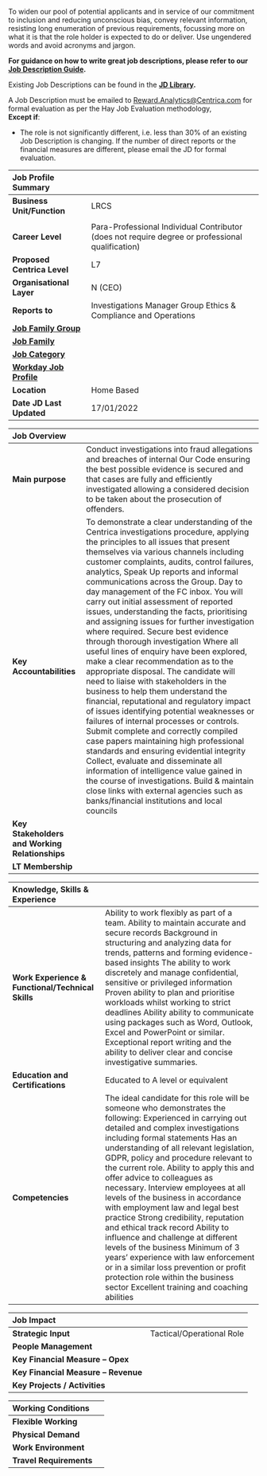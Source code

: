 To widen our pool of potential applicants and in service of our commitment to inclusion and reducing unconscious bias, convey relevant information, resisting long enumeration of previous requirements, focussing more on what it is that the role holder is expected to do or deliver. Use ungendered words and avoid acronyms and jargon.

**For guidance on how to write great job descriptions, please refer to our [Job Description Guide](https://centricaplc.sharepoint.com/sites/HR/PublicHRlibrary/Job%20Descriptions/JD%20Template/JobDescriptionGuide_VF.pdf).**

Existing Job Descriptions can be found in the **[JD Library](https://centricaplc.sharepoint.com/sites/HR/PublicHRlibrary/Forms/AllItems.aspx?RootFolder=%2Fsites%2FHR%2FPublicHRlibrary%2FJob%20Descriptions%2FJD%20Library&FolderCTID=0x0120003DC3990EEC8B7240A8E9F555B208EA5C&View=%7B07BD5157%2D919B%2D417D%2D944C%2D522DE4B30B45%7D).**

A Job Description must be emailed to [Reward.Analytics@Centrica.com](mailto:Reward.Analytics@Centrica.com) for formal evaluation as per the Hay Job Evaluation methodology,   
**Except if**: 

* The role is not significantly different, i.e. less than 30% of an existing Job Description is changing. If the number of direct reports or the financial measures are different, please email the JD for formal evaluation.


| Job Profile Summary |  |
| :---- | :---- |
| **Business Unit/Function** | LRCS |
|  |  |
| **Career Level** | Para-Professional Individual Contributor (does not require degree or professional qualification) |
| **Proposed Centrica Level** | L7 |
| **Organisational Layer** | N (CEO) |
| **Reports to** | Investigations Manager Group Ethics & Compliance and Operations |
| [**Job Family Group**](https://wd3.myworkday.com/centrica/d/task/1422$249.htmld) |  |
| [**Job Family**](https://wd3.myworkday.com/centrica/d/task/1422$249.htmld) |  |
| [**Job Category**](https://wd3.myworkday.com/centrica/d/task/1422$249.htmld) |  |
| [**Workday Job Profile**](https://wd3.myworkday.com/centrica/d/task/1422$249.htmld) |  |
| **Location** | Home Based |
| **Date JD Last Updated** | 17/01/2022 |

| Job Overview |  |
| :---- | :---- |
| **Main purpose** | Conduct investigations into fraud allegations and breaches of internal Our Code ensuring the best possible evidence is secured and that cases are fully and efficiently investigated allowing a considered decision to be taken about the prosecution of offenders. |
| **Key Accountabilities** | To demonstrate a clear understanding of the Centrica investigations procedure, applying the principles to all issues that present themselves via various channels including customer complaints, audits, control failures, analytics, Speak Up reports and informal communications across the Group. Day to day management of the FC inbox.  You will carry out initial assessment of reported issues, understanding the facts, prioritising and assigning issues for further investigation where required.  Secure best evidence through thorough investigation Where all useful lines of enquiry have been explored, make a clear recommendation as to the appropriate disposal.  The candidate will need to liaise with stakeholders in the business to help them understand the financial, reputational and regulatory impact of issues identifying potential weaknesses or failures of internal processes or controls. Submit complete and correctly compiled case papers maintaining high professional standards and ensuring evidential integrity Collect, evaluate and disseminate all information of intelligence value gained in the course of investigations. Build & maintain close links with external agencies such as banks/financial institutions and local councils |
| **Key Stakeholders and Working Relationships** |  |
| **LT Membership** |   |

| Knowledge, Skills & Experience |  |
| :---- | :---- |
| **Work Experience & Functional/Technical Skills** | Ability to work flexibly as part of a team. Ability to maintain accurate and secure records Background in structuring and analyzing data for trends, patterns and forming evidence-based insights The ability to work discretely and manage confidential, sensitive or privileged information Proven ability to plan and prioritise workloads whilst working to strict deadlines  Ability ability to communicate using packages such as Word, Outlook, Excel and PowerPoint or similar. Exceptional report writing and the ability to deliver clear and concise investigative summaries. |
| **Education and Certifications** |  Educated to A level or equivalent |
| **Competencies** | The ideal candidate for this role will be someone who demonstrates the following:  Experienced in carrying out detailed and complex investigations including formal statements Has an understanding of all relevant legislation, GDPR, policy and procedure relevant to the current role. Ability to apply this and offer advice to colleagues as necessary. Interview employees at all levels of the business in accordance with employment law and legal best practice  Strong credibility, reputation and ethical track record Ability to influence and challenge at different levels of the business Minimum of 3 years’ experience with law enforcement or in a similar loss prevention or profit protection role within the business sector Excellent training and coaching abilities  |

| Job Impact |  |
| :---- | :---- |
| **Strategic Input** | Tactical/Operational Role  |
| **People Management** |  |
| **Key Financial Measure – Opex**  |  |
| **Key Financial Measure – Revenue**  |   |
| **Key Projects / Activities** |  |

| Working Conditions  |  |
| :---- | :---- |
| **Flexible Working** |   |
| **Physical Demand**  |  |
| **Work Environment** |  |
| **Travel Requirements** |  |

